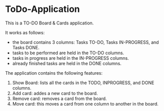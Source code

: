 # ToDo-Application
This is a TO-DO Board & Cards application.

It works as follows:
* the board contains 3 columns: Tasks TO-DO, Tasks IN-PROGRESS, and Tasks DONE. 
* tasks to be performed are held in the TO-DO columns.
* tasks in progress are held in the IN-PROGRESS columns.
* already finished tasks are held in the DONE columns.

The application contains the following features:
1. Show Board: lists all the cards in the TODO, INPROGRESS, and DONE columns.
2. Add card: addes a new card to the board.
3. Remove card: removes a card from the board.
4. Move card: this moves a card from one column to another in the board.
